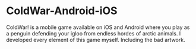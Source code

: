 # ColdWar-Android-iOS
 ColdWar! is a mobile game available on iOS and Android where you play as a penguin defending your igloo from endless hordes of arctic animals.
I developed every element of this game myself. Including the bad artwork.
